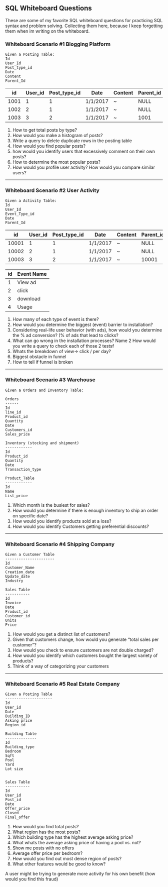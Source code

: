 ## SQL Whiteboard Questions

These are some of my favorite SQL whiteboard questions for practicing SQL syntax and problem solving. Collecting them here, because I keep forgetting them when im writing on the whiteboard.

### Whiteboard Scenario #1 Blogging Platform

```
Given a Posting Table:
Id 
User_Id
Post_type_id
Date
Content
Parent_Id

```

|id|User_id|Post_type_id|Date|Content|Parent_id|
|---|----|----|---|---|---|
|1001|1|1|1/1/2017|~|NULL|
|1002|2|1|1/1/2017|~|NULL|
|1003|3|2|1/1/2017|~|1001|

1. How to get total posts by type?
2. How would you make a histogram of posts?
3. Write a query to delete duplicate rows in the posting table
4. How would you find popular posts?
5. how would you identify users that excessively comment on their own posts? 
6. How to determine the most popular posts?
7. How would you profile user activity? How would you compare similar users?

---

### Whiteboard Scenario #2 User Activity

```
Given a Activity Table:
Id 
User_Id
Event_Type_id
Date
Parent_Id
```

|id|User_id|Post_type_id|Date|Content|Parent_id|
|---|----|----|---|---|---|
|10001|1|1|1/1/2017|~|NULL|
|10002|2|1|1/1/2017|~|NULL|
|10003|3|2|1/1/2017|~|10001|

|id|Event Name|
|---|------|
|1|View ad|
|2|click|
|3|download|
|4|Usage|

1. How many of each type of event is there?
2. How would you determine the biggest (event) barrier to installation?
3. Considering real-life user behavior (with ads), how would you determine the % ad conversion? (% of ads that lead to clicks?
4. What can go wrong in the installation processes? Name 2 How would you write a query to check each of those 2 testsf
5. Whats the breakdown of view→ click / per day?
6. Biggest obstacle in funnel
7. How to tell if funnel is broken

---

### Whiteboard Scenario #3 Warehouse
```
Given a Orders and Inventory Table:

Orders
------
Id
line_id
Product_id
Quantity
Date
Customers_id
Sales_price

Inventory (stocking and shipment)
------------
Id
Product_id
Quantity
Date
Transaction_type

Product_Table
------------
Id
Name
List_price
```


1. Which month is the busiest for sales?
2. How would you determine if there is enough inventory to ship an order on specific date?
3. How would you identify products sold at a loss?
4. How would you identify Customers getting preferential discounts?

---

### Whiteboard Scenario #4 Shipping Company

```
Given a Customer Table
----------------------
Id 
Customer_Name
Creation_date
Update_date
Industry

Sales Table
-----------
Id
Invoice
Date
Product_id
Customer_id
Units
Price
```

1. How would you get a distinct list of customers?
2. Given that customers change, how would you generate “total sales per customer”?
3. How would you check to ensure customers are not double charged?
4. How would you identify which customers bought the largest variety of products?
5. Think of a way of categorizing your customers

---

### Whiteboard Scenario #5 Real Estate Company 

```
Given a Posting Table
---------------------
Id
User_id
Date
Building_ID
Asking price
Region_id

Building Table
--------------
Id
Building_type
Bedroom
Sqft
Pool
Yard
Lot size


Sales Table
-----------
Id
User_id
Post_id
Date
Offer_price
Closed
Final_offer
```

1. How would you find total posts?
2. What region has the most posts?
3. Which building type has the highest average asking price?
4. What whats the average asking price of having a pool vs. not?
5. Show me posts with no offers
6. Average offer price per bedroom?
7. How would you find out most dense region of posts?
8. What other features would be good to know? 

A user might be trying to generate more activity for his own benefit (how would you find this fraud)





